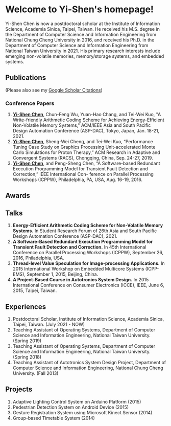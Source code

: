 # Welcome to Yi-Shen's homepage!

Yi-Shen Chen is now a postdoctoral scholar at the Institute of Information Science, Academia Sinica, Taipei, Taiwan. He received his M.S. degree in the Department of Computer Science and Information Engineering from National Chung Cheng University in 2016, and received his Ph.D. in the Department of Computer Science and Information	Engineering from National Taiwan University in 2021. His primary research interests include emerging non-volatile memories, memory/storage systems, and embedded systems.
  
## Publications
(Please also see my [Google Scholar Citations](https://scholar.google.com/citations?hl=en&user=78bVAo8AAAAJ))
<!--### Journal Papers-->

### Conference Papers
1. __<u>Yi-Shen Chen</u>__, Chun-Feng Wu, Yuan-Hao Chang, and Tei-Wei Kuo, "A Write-friendly Arithmetic Coding Scheme for Achieving Energy-Efficient Non-Volatile Memory Systems," ACM/IEEE Asia and South Pacific Design Automation Conference (ASP-DAC), Tokyo, Japan, Jan. 18-21, 2021.
2. __<u>Yi-Shen Chen</u>__, Sheng-Wei Cheng, and Tei-Wei Kuo, “Performance Tuning Case Study on Graphics Processing Unit-accelerated Monte Carlo Simulations for Proton Therapy,” ACM Research in Adaptive and Convergent Systems (RACS), Chongqing, China, Sep. 24-27, 2019.
3. __<u>Yi-Shen Chen</u>__, and Peng-Sheng Chen, “A Software-based Redundant Execution Programming Model for Transient Fault Detection and Correction,” IEEE International Con-
ference on Parallel Processing Workshops (ICPPW), Philadelphia, PA, USA, Aug. 16-19, 2016.

## Awards

## Talks
1. __Energy-Efficient Arithmetic Coding Scheme for Non-Volatile Memory Systems.__ In Student Research Forum of 26th Asia and South Pacific Design Automation Conference (ASP-DAC), 2021.
2. __A Software-Based Redundant Execution Programming Model for Transient Fault Detection and Correction.__ In 45th International Conference on Parallel Processing Workshops (ICPPW), September 26, 2016, Philadelphia, USA.
3. __Thread-level Value Speculation for Image-processing Applications.__ In 2015 International Workshop on Embedded Multicore Systems (ICPP-EMS), September 1, 2015, Beijing, China.
4. __A Project-Based Course in Autotronics System Design.__ In 2015 International Conference on Consumer Electronics (ICCE), IEEE, June 6, 2015, Taipei, Taiwan.

## Experiences
1. Postdoctoral Scholar, Institute of Information Science, Academia Sinica, Taipei, Taiwan. (July 2021 - NOW)
2. Teaching Assistant of Operating Systems, Department of Computer Science and Information Engineering, National Taiwan University. (Spring 2019)
3. Teaching Assistant of Operating Systems, Department of Computer Science and Information Engineering, National Taiwan University. (Spring 2018)
4. Teaching Assistant of Autotronics System Design Project, Department of Computer Science and Information Engineering, National Chung Cheng University. (Fall 2013)

## Projects
1. Adaptive Lighting Control System on Arduino Platform (2015)
2. Pedestrian Detection System on Android Device (2015)
3. Gesture Registration System using Microsoft Kinect Sensor (2014)
4. Group-based Timetable System (2014)

<!--

## Lecturing

-->

<!--
![This is an image](https://myoctocat.com/assets/images/base-octocat.svg)

```markdown
Syntax highlighted code block


**Bold** and _Italic_ and `Code` text

[Link](url) and ![Image](src)
```

For more details see [Basic writing and formatting syntax](https://docs.github.com/en/github/writing-on-github/getting-started-with-writing-and-formatting-on-github/basic-writing-and-formatting-syntax).

### Jekyll Themes

Your Pages site will use the layout and styles from the Jekyll theme you have selected in your [repository settings](https://github.com/yschen195/yschen195.github.io/settings/pages). The name of this theme is saved in the Jekyll `_config.yml` configuration file.

### Support or Contact

Having trouble with Pages? Check out our [documentation](https://docs.github.com/categories/github-pages-basics/) or [contact support](https://support.github.com/contact) and we’ll help you sort it out.
-->
